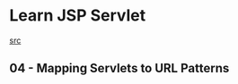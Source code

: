 # Learn JSP Servlet

[src](https://www.youtube.com/watch?v=DZdtFlLi_I4&list=PLfu_Bpi_zcDOn8ajnuLY6g1C6hc_eeDFl&index=10)

## 04 - Mapping Servlets to URL Patterns

